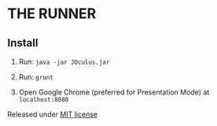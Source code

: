 # THE RUNNER



Install
-------

 1) Run:
  `java -jar JOculus.jar`

 2) Run:
  `grunt`
 
 3) Open Google Chrome (preferred for Presentation Mode) at `localhost:8080`



Released under [MIT license](https://github.com/marcomarchesi/threejs-boilerplate-plus/blob/master/LICENSE)

